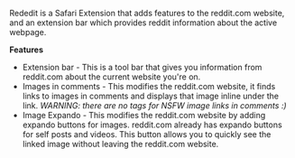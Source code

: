 Rededit is a Safari Extension that adds features to the reddit.com website, and an extension bar which provides reddit information about the active webpage.

**Features**

* Extension bar - This is a tool bar that gives you information from reddit.com about the current website you're on.
* Images in comments - This modifies the reddit.com website, it finds links to images in comments and displays that image inline under the link. *WARNING: there are no tags for NSFW image links in comments :)*
* Image Expando - This modifies the reddit.com website by adding expando buttons for images. reddit.com already has expando buttons for self posts and videos. This button allows you to quickly see the linked image without leaving the reddit.com website.
